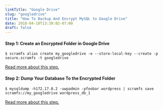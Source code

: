 ```yaml
---
linkTitle: "Google Drive"
slug: "googledrive"
title: "How To Backup And Encrypt MySQL to Google Drive"
date: 2018-04-18T13:39:02-07:00
draft: false
---
```


#### Step 1: Create an Encrypted Folder in Google Drive
```
$ scramfs alias create my_googledrive -e --store-local-key --create -p secure.scramfs -t googledrive
```

[Read more about this step.](../../../step1/googledrive/)

#### Step 2: Dump Your Database To the Encrypted Folder
```
$ mysqldump -h172.17.0.2 -uwpadmin -pfoobar wordpress | scramfs save scramfs://my_googledrive wordpress_db_1
```

[Read more about this step.](../../../step2/mysql/)